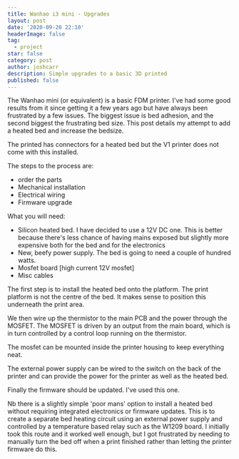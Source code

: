 ```yaml
---
title: Wanhao i3 mini - Upgrades
layout: post
date: '2020-09-20 22:10'
headerImage: false
tag:
  - project
star: false
category: post
author: joshcarr
description: Simple upgrades to a basic 3D printed
published: false
---
```


The Wanhao mini (or equivalent) is a basic FDM printer. I've had some good results from it since getting it a few years ago but have always been frustrated by a few issues. The biggest issue is bed adhesion, and the second biggest the frustrating bed size. This post details my attempt to add a heated bed and increase the bedsize.

The printed has connectors for a heated bed but the V1 printer does not come with this installed. 

The steps to the process are:
* order the parts
* Mechanical installation
* Electrical wiring 
* Firmware upgrade

What you will need:
- Silicon heated bed. I have decided to use a 12V DC one. This is better because there's less chance of having mains exposed but slightly more expensive both for the bed and for the electronics
- New, beefy power supply. The bed is going to need a couple of hundred watts. 
- Mosfet board [high current 12V mosfet] 
- Misc cables

The first step is to install the heated bed onto the platform. The print platform is not the centre of the bed. It makes sense to position this underneath the print area.

We then wire up the thermistor to the main PCB and the power through the MOSFET. The MOSFET is driven by an output from the main board, which is in turn controlled by a control loop running on the thermistor.

The mosfet can be mounted inside the printer housing to keep everything neat. 

The external power supply can be wired to the switch on the back of the printer and can provide the power for the printer as well as the heated bed.

Finally the firmware should be updated. I've used this one. 





Nb there is a slightly simple 'poor mans' option to install a heated bed without requiring integrated electronics or firmware updates. This is to create a separate bed heating circuit using an external power supply and controlled by a temperature based relay such as the W1209 board. I initially took this route and it worked well enough, but I got frustrated by needing to manually turn the bed off when a print finished rather than letting the printer firmware do this.

